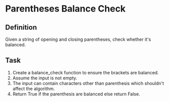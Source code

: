 # Parentheses Balance Check

## Definition
Given a string of opening and closing parentheses, check whether it's balanced.

## Task
1. Create a balance_check function to ensure the brackets are balanced.
2. Assume the input is not empty.
3. The input can contain characters other than parenthesis which shouldn't affect the algorithm.
4. Return True if the parenthesis are balanced else return False.
